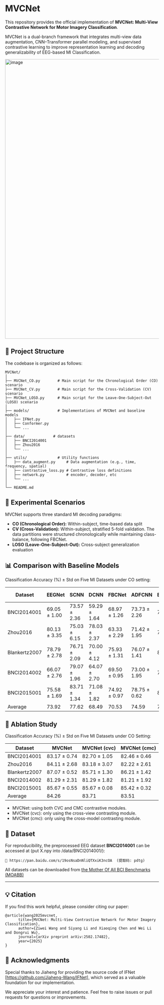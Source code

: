 # MVCNet

This repository provides the official implementation of **MVCNet: Multi-View Contrastive Network for Motor Imagery Classification**.

MVCNet is a dual-branch framework that integrates multi-view data augmentation, CNN–Transformer parallel modeling, and supervised contrastive learning to improve representation learning and decoding generalizability of EEG-based MI Classification.

<img width="916" alt="image" src="https://github.com/user-attachments/assets/2cf32c83-5fc5-422c-b731-51243483feff" />



## 📁 Project Structure

The codebase is organized as follows:

```
MVCNet/
│
├── MVCNet_CO.py        # Main script for the Chronological Order (CO) scenario
├── MVCNet_CV.py        # Main script for the Cross-Validation (CV) scenario
├── MVCNet_LOSO.py      # Main script for the Leave-One-Subject-Out (LOSO) scenario
│
├── models/             # Implementations of MVCNet and baseline models
│   ├── IFNet.py
│   ├── Conformer.py
│   └── ...
│
├── data/             # datasets
│   ├── BNCI2014001
│   ├── Zhou2016
│   └── ...
│
├── utils/              # Utility functions
│   ├── data_augment.py     # Data augmentation (e.g., time, frequency, spatial)
│   ├── contrastive_loss.py # Contrastive loss definitions
│   ├── network.py          # encoder, decoder, etc
│   └── ...
│
└── README.md
```


## 🧪 Experimental Scenarios

MVCNet supports three standard MI decoding paradigms:

- **CO (Chronological Order):** Within-subject, time-based data split
- **CV (Cross-Validation):** Within-subject, stratified 5-fold validation. The data partitions were structured chronologically while maintaining class-balance, following FBCNet.
- **LOSO (Leave-One-Subject-Out):** Cross-subject generalization evaluation

## 📊 Comparison with Baseline Models

Classification Accuracy (%) ± Std on Five MI Datasets under CO setting:

| Dataset        | EEGNet        | SCNN          | DCNN          | FBCNet        | ADFCNN        | EEGConformer  | IFNet         | **MVCNet (Ours)** |
|----------------|---------------|---------------|---------------|---------------|---------------|---------------|---------------|-------------------|
| BNCI2014001    | 69.05 ± 1.00  | 73.57 ± 2.36  | 59.29 ± 1.64  | 68.97 ± 1.26  | 73.73 ± 2.26  | 78.57 ± 0.66  | 77.94 ± 0.93  | **83.17 ± 0.74**  |
| Zhou2016       | 80.13 ± 3.35  | 75.03 ± 6.15  | 78.03 ± 2.37  | 63.33 ± 2.29  | 71.42 ± 1.95  | 73.87 ± 4.51  | 81.70 ± 2.08  | **84.11 ± 2.68**  |
| Blankertz2007  | 78.79 ± 2.78  | 76.71 ± 2.09  | 70.00 ± 4.12  | 75.93 ± 1.31  | 76.07 ± 1.41  | 82.29 ± 2.62  | 84.00 ± 0.57  | **87.07 ± 0.52**  |
| BNCI2014002    | 66.07 ± 2.76  | 79.07 ± 1.96  | 64.07 ± 2.70  | 69.50 ± 0.95  | 73.00 ± 1.95  | 76.21 ± 1.46  | 78.29 ± 1.68  | **81.29 ± 2.31**  |
| BNCI2015001    | 75.58 ± 1.69  | 83.71 ± 1.34  | 71.08 ± 1.82  | 74.92 ± 0.97  | 78.75 ± 0.62  | 82.63 ± 0.54  | 83.83 ± 0.90  | **85.67 ± 0.55**  |
| Average    | 73.92         | 77.62         | 68.49         | 70.53         | 74.59         | 78.71         | 81.15         | **84.26**         |

## 🔬 Ablation Study

Classification Accuracy (%) ± Std on Five MI Datasets under CO Setting:

| Dataset        | MVCNet         | MVCNet (cvc)   | MVCNet (cmc)   |
|----------------|----------------|----------------|----------------|
| BNCI2014001    | 83.17 ± 0.74   | 82.70 ± 1.05   | 82.46 ± 0.46   |
| Zhou2016       | 84.11 ± 2.68   | 83.18 ± 3.07   | 82.22 ± 2.61   |
| Blankertz2007  | 87.07 ± 0.52   | 85.71 ± 1.30   | 86.21 ± 1.42   |
| BNCI2014002    | 81.29 ± 2.31   | 81.29 ± 1.82   | 81.21 ± 1.92   |
| BNCI2015001    | 85.67 ± 0.55   | 85.67 ± 0.08   | 85.42 ± 0.32   |
|   Average      |   84.26        | 83.71          | 83.51          |

- MVCNet: using both CVC and CMC contrastive modules.
- MVCNet (cvc): only using the cross-view contrasting module.
- MVCNet (cmc): only using the cross-model contrasting module.

## 📂 Dataset

For reproducibility, the preprocessed EEG dataset **BNCI2014001** can be accessed at (put X.npy into /data/BNCI2014001/):

```
🔗 https://pan.baidu.com/s/19osNsaDnNliQTXxiK3ncOA  (提取码: pdtg)
```

All datasets can be downloaded from [the Mother Of All BCI Benchmarks (MOABB)](https://moabb.neurotechx.com)

---

## 💡 Citation

If you find this work helpful, please consider citing our paper:

```
@article{wang2025mvcnet,
      title={MVCNet: Multi-View Contrastive Network for Motor Imagery Classification}, 
      author={Ziwei Wang and Siyang Li and Xiaoqing Chen and Wei Li and Dongrui Wu},
      journal={arXiv preprint arXiv:2502.17482},
      year={2025}
}
```

## 🙌 Acknowledgments

Special thanks to Jiaheng for providing the source code of IFNet [https://github.com/Jiaheng-Wang/IFNet], which served as a valuable foundation for our implementation.

We appreciate your interest and patience. Feel free to raise issues or pull requests for questions or improvements.
